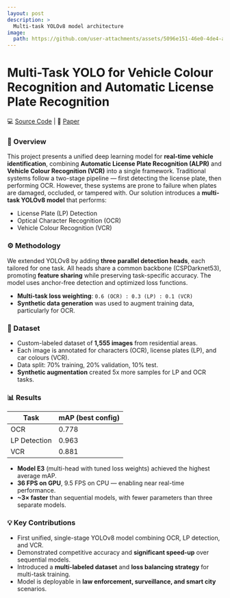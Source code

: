 ```yaml
---
layout: post
description: > 
  Multi-task YOLOv8 model architecture
image: 
  path: https://github.com/user-attachments/assets/5096e151-46e0-4de4-ad1e-93a655e11dbd
---
```


# Multi-Task YOLO for Vehicle Colour Recognition and Automatic License Plate Recognition
💻 [Source Code](https://github.com/yinloonkhor/YOLOv8-multi-detection-head/tree/main) | 📝 [Paper](https://ieeexplore.ieee.org/document/10570013)

### 🧠 Overview
This project presents a unified deep learning model for **real-time vehicle identification**, combining **Automatic License Plate Recognition (ALPR)** and **Vehicle Colour Recognition (VCR)** into a single framework. Traditional systems follow a two-stage pipeline — first detecting the license plate, then performing OCR. However, these systems are prone to failure when plates are damaged, occluded, or tampered with. Our solution introduces a **multi-task YOLOv8 model** that performs:
- License Plate (LP) Detection  
- Optical Character Recognition (OCR)  
- Vehicle Colour Recognition (VCR)  

### ⚙️ Methodology
We extended YOLOv8 by adding **three parallel detection heads**, each tailored for one task. All heads share a common backbone (CSPDarknet53), promoting **feature sharing** while preserving task-specific accuracy. The model uses anchor-free detection and optimized loss functions.

- **Multi-task loss weighting**: `0.6 (OCR) : 0.3 (LP) : 0.1 (VCR)`  
- **Synthetic data generation** was used to augment training data, particularly for OCR.

### 🧪 Dataset
- Custom-labeled dataset of **1,555 images** from residential areas.  
- Each image is annotated for characters (OCR), license plates (LP), and car colours (VCR).  
- Data split: 70% training, 20% validation, 10% test.  
- **Synthetic augmentation** created 5x more samples for LP and OCR tasks.

### 📊 Results
| Task        | mAP (best config) |
|-------------|------------------|
| OCR         | 0.778            |
| LP Detection| 0.963            |
| VCR         | 0.881            |

- **Model E3** (multi-head with tuned loss weights) achieved the highest average mAP.
- **36 FPS on GPU**, 9.5 FPS on CPU — enabling near real-time performance.
- **~3× faster** than sequential models, with fewer parameters than three separate models.

### 💡 Key Contributions
- First unified, single-stage YOLOv8 model combining OCR, LP detection, and VCR.  
- Demonstrated competitive accuracy and **significant speed-up** over sequential models.  
- Introduced a **multi-labeled dataset** and **loss balancing strategy** for multi-task training.  
- Model is deployable in **law enforcement, surveillance, and smart city** scenarios.
